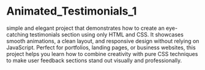 # Animated_Testimonials_1

simple and elegant project that demonstrates how to create an eye-catching testimonials section using only HTML and CSS. It showcases smooth animations, a clean layout, and responsive design without relying on JavaScript. Perfect for portfolios, landing pages, or business websites, this project helps you learn how to combine creativity with pure CSS techniques to make user feedback sections stand out visually and professionally.
